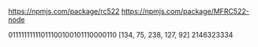 https://npmjs.com/package/rc522
https://npmjs.com/package/MFRC522-node

01111111111011100100101110000110
[134, 75, 238, 127, 92]
2146323334